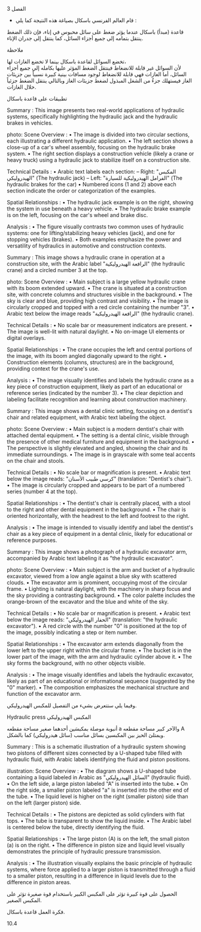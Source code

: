 3
الفصل <!-- text, from page 0 (l=0.852,t=0.033,r=0.925,b=0.074), with ID 4e5ade09-2b32-4f9e-b21d-b14986795b88 -->

* قام العالم الفرنسي باسكال بصياغة هذه النتيجة كما يلي : <!-- text, from page 0 (l=0.462,t=0.087,r=0.931,b=0.113), with ID 9eaa8ebc-d279-4276-ba16-8a7c4f98210b -->

قاعدة (مبدأ) باسكال
عندما يؤثر ضغط على سائل محبوس في إناء، فإن ذلك الضغط ينتقل بتمامه إلى جميع أجزاء السائل، كما ينتقل إلى جدران الإناء. <!-- text, from page 0 (l=0.071,t=0.118,r=0.928,b=0.194), with ID 5be0f541-331c-4911-99dd-b9600362a27b -->

ملاحظة

تخضع السوائل لقاعدة باسكال بينما لا تخضع الغازات لها،  
لأن السوائل غير قابلة للانضغاط فينتقل الضغط المؤثر عليها بكامله إلى جميع أجزاء السائل، أما الغازات فهي قابلة للانضغاط لوجود مسافات بينية كبيرة نسبياً بين جزيئات الغاز فيستهلك جزءٌ من الشغل المبذول لضغط جزيئات الغاز وبالتالي ينتقل الضغط جزئياً خلال الغازات. <!-- text, from page 0 (l=0.071,t=0.208,r=0.940,b=0.345), with ID 84d9aaf3-d4fd-43fd-8bd2-bcc3ad753b02 -->

تطبيقات على قاعدة باسكال <!-- text, from page 0 (l=0.616,t=0.360,r=0.930,b=0.400), with ID dbd6a3ee-4d2b-4504-b02d-a1e075a53cc9 -->

Summary : This image presents two real-world applications of hydraulic systems, specifically highlighting the hydraulic jack and the hydraulic brakes in vehicles.

photo:
Scene Overview :
  • The image is divided into two circular sections, each illustrating a different hydraulic application.
  • The left section shows a close-up of a car's wheel assembly, focusing on the hydraulic brake system.
  • The right section displays a construction vehicle (likely a crane or heavy truck) using a hydraulic jack to stabilize itself on a construction site.

Technical Details :
  • Arabic text labels each section: 
      – Right: "المكبس الهيدروليكي" (The hydraulic jack)
      – Left: "الفرامل الهيدروليكية للسيارة" (The hydraulic brakes for the car)
  • Numbered icons (1 and 2) above each section indicate the order or categorization of the examples.

Spatial Relationships :
  • The hydraulic jack example is on the right, showing the system in use beneath a heavy vehicle.
  • The hydraulic brake example is on the left, focusing on the car's wheel and brake disc.

Analysis :
  • The figure visually contrasts two common uses of hydraulic systems: one for lifting/stabilizing heavy vehicles (jack), and one for stopping vehicles (brakes).
  • Both examples emphasize the power and versatility of hydraulics in automotive and construction contexts. <!-- figure, from page 0 (l=0.579,t=0.406,r=0.921,b=0.585), with ID 6a43ea07-0550-46cf-8ba2-3dc3611ca782 -->

Summary : This image shows a hydraulic crane in operation at a construction site, with the Arabic label "الرافعة الهيدروليكية" (the hydraulic crane) and a circled number 3 at the top.

photo:
Scene Overview :
  • Main subject is a large yellow hydraulic crane with its boom extended upward.
  • The crane is situated at a construction site, with concrete columns and structures visible in the background.
  • The sky is clear and blue, providing high contrast and visibility.
  • The image is circularly cropped and topped with a red circle containing the number "3".
  • Arabic text below the image reads "الرافعة الهيدروليكية" (the hydraulic crane).

Technical Details :
  • No scale bar or measurement indicators are present.
  • The image is well-lit with natural daylight.
  • No on-image UI elements or digital overlays.

Spatial Relationships :
  • The crane occupies the left and central portions of the image, with its boom angled diagonally upward to the right.
  • Construction elements (columns, structures) are in the background, providing context for the crane's use.

Analysis :
  • The image visually identifies and labels the hydraulic crane as a key piece of construction equipment, likely as part of an educational or reference series (indicated by the number 3).
  • The clear depiction and labeling facilitate recognition and learning about construction machinery. <!-- figure, from page 0 (l=0.410,t=0.409,r=0.588,b=0.579), with ID f6311ce9-ba1e-4ce4-af03-c9fc7e788437 -->

Summary : This image shows a dental clinic setting, focusing on a dentist's chair and related equipment, with Arabic text labeling the object.

photo:
Scene Overview :
  • Main subject is a modern dentist's chair with attached dental equipment.
  • The setting is a dental clinic, visible through the presence of other medical furniture and equipment in the background.
  • The perspective is slightly elevated and angled, showing the chair and its immediate surroundings.
  • The image is in grayscale with some teal accents on the chair and stools.

Technical Details :
  • No scale bar or magnification is present.
  • Arabic text below the image reads: "كرسي طبيب الأسنان" (translation: "Dentist's chair").
  • The image is circularly cropped and appears to be part of a numbered series (number 4 at the top).

Spatial Relationships :
  • The dentist's chair is centrally placed, with a stool to the right and other dental equipment in the background.
  • The chair is oriented horizontally, with the headrest to the left and footrest to the right.

Analysis :
  • The image is intended to visually identify and label the dentist's chair as a key piece of equipment in a dental clinic, likely for educational or reference purposes. <!-- figure, from page 0 (l=0.247,t=0.406,r=0.414,b=0.584), with ID eb7099bd-6c8c-436e-a775-c9d469767c12 -->

Summary : This image shows a photograph of a hydraulic excavator arm, accompanied by Arabic text labeling it as "the hydraulic excavator".

photo:
Scene Overview :
  • Main subject is the arm and bucket of a hydraulic excavator, viewed from a low angle against a blue sky with scattered clouds.
  • The excavator arm is prominent, occupying most of the circular frame.
  • Lighting is natural daylight, with the machinery in sharp focus and the sky providing a contrasting background.
  • The color palette includes the orange-brown of the excavator and the blue and white of the sky.

Technical Details :
  • No scale bar or magnification is present.
  • Arabic text below the image reads: "الحفار الهيدروليكي" (translation: "the hydraulic excavator").
  • A red circle with the number "0" is positioned at the top of the image, possibly indicating a step or item number.

Spatial Relationships :
  • The excavator arm extends diagonally from the lower left to the upper right within the circular frame.
  • The bucket is in the lower part of the image, with the arm and hydraulic cylinder above it.
  • The sky forms the background, with no other objects visible.

Analysis :
  • The image visually identifies and labels the hydraulic excavator, likely as part of an educational or informational sequence (suggested by the "0" marker).
  • The composition emphasizes the mechanical structure and function of the excavator arm. <!-- figure, from page 0 (l=0.071,t=0.408,r=0.253,b=0.581), with ID 8521750d-131a-4b0d-845b-4be07c24acfe -->

وفيما يلي ستتعرض بشيء من التفصيل للمكبس الهيدروليكي. <!-- text, from page 0 (l=0.438,t=0.595,r=0.931,b=0.625), with ID 98a515bb-07ea-4264-bded-2b80ff379fa8 -->

Hydraulic press المكبس الهيدروليكي <!-- text, from page 0 (l=0.513,t=0.635,r=0.931,b=0.670), with ID 0e51bba6-4374-445c-a25b-cfd3b95bc04c -->

أنبوبة موصلة بمكبسَين أحدهما صغير مساحة مقطعه a
والآخر كبير مساحة مقطعه A ويمتلئ الحيز بين المكبسين
بسائل مناسب (سائل هيدروليكي) كما بالشكل. <!-- text, from page 0 (l=0.405,t=0.676,r=0.949,b=0.781), with ID bc8afded-a803-4c19-882a-3908879fa5a2 -->

Summary : This is a schematic illustration of a hydraulic system showing two pistons of different sizes connected by a U-shaped tube filled with hydraulic fluid, with Arabic labels identifying the fluid and piston positions.

illustration:
Scene Overview :
  • The diagram shows a U-shaped tube containing a liquid labeled in Arabic as "السائل الهيدروليكي" (hydraulic fluid).
  • On the left side, a large piston labeled "A" is inserted into the tube.
  • On the right side, a smaller piston labeled "a" is inserted into the other end of the tube.
  • The liquid level is higher on the right (smaller piston) side than on the left (larger piston) side.

Technical Details :
  • The pistons are depicted as solid cylinders with flat tops.
  • The tube is transparent to show the liquid inside.
  • The Arabic label is centered below the tube, directly identifying the fluid.

Spatial Relationships :
  • The large piston (A) is on the left, the small piston (a) is on the right.
  • The difference in piston size and liquid level visually demonstrates the principle of hydraulic pressure transmission.

Analysis :
  • The illustration visually explains the basic principle of hydraulic systems, where force applied to a larger piston is transmitted through a fluid to a smaller piston, resulting in a difference in liquid levels due to the difference in piston areas. <!-- figure, from page 0 (l=0.075,t=0.659,r=0.344,b=0.773), with ID 7ad13c92-9264-4e30-9c73-bebefc51b953 -->

الحصول على قوة كبيرة تؤثر على المكبس الكبير باستخدام قوة صغيرة تؤثر على المكبس الصغير. <!-- text, from page 0 (l=0.135,t=0.785,r=0.952,b=0.842), with ID 72b6fe5d-cd06-4200-a806-12f16dd8a0d8 -->

فكرة العمل
قاعدة باسكال. <!-- text, from page 0 (l=0.752,t=0.854,r=0.947,b=0.896), with ID ebf0346e-7fe0-4fe9-a5b3-8225939471fc -->

$10.4$ <!-- marginalia, from page 0 (l=0.869,t=0.921,r=0.923,b=0.950), with ID a3dfeedb-6a43-42c0-b7e1-12c5ac7e8a86 -->